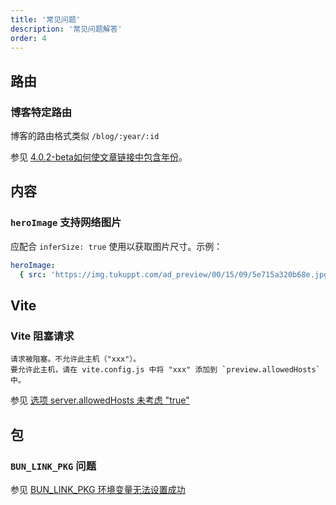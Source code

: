 ```yaml
---
title: '常见问题'
description: '常见问题解答'
order: 4
---
```


## 路由

### 博客特定路由

博客的路由格式类似 `/blog/:year/:id`

参见 [4.0.2-beta如何使文章链接中包含年份](https://github.com/cworld1/astro-theme-pure/discussions/37#discussioncomment-11905851)。

## 内容

### `heroImage` 支持网络图片

应配合 `inferSize: true` 使用以获取图片尺寸。示例：

```yaml
heroImage:
  { src: 'https://img.tukuppt.com/ad_preview/00/15/09/5e715a320b68e.jpg!/fw/980', inferSize: true }
```

## Vite

### Vite 阻塞请求

```log
请求被阻塞。不允许此主机（"xxx"）。
要允许此主机，请在 vite.config.js 中将 "xxx" 添加到 `preview.allowedHosts` 中。
```

参见 [选项 server.allowedHosts 未考虑 "true"](https://github.com/vitejs/vite/issues/19242)

## 包

### `BUN_LINK_PKG` 问题

参见 [BUN_LINK_PKG 环境变量无法设置成功](https://github.com/cworld1/astro-theme-pure/issues/51)
